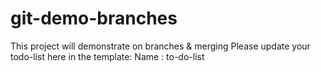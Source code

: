 # git-demo-branches
This project will demonstrate on branches &amp; merging
Please update your todo-list here in the template:
Name : to-do-list
